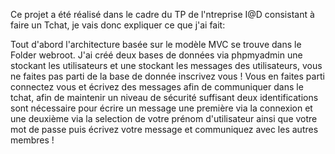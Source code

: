 Ce projet a été réalisé dans le cadre du TP de l'ntreprise I@D consistant à faire un Tchat, je vais donc expliquer ce que j'ai fait:

Tout d'abord l'architecture basée sur le modèle MVC se trouve dans le Folder webroot.
J'ai créé deux bases de données via phpmyadmin une stockant les utilisateurs et une stockant les messages des utilisateurs, vous ne faites pas parti de la base de donnée inscrivez vous ! Vous en faites parti connectez vous et écrivez des messages afin de communiquer dans le tchat, afin de maintenir un niveau de sécurité suffisant deux identifications sont nécessaire pour écrire un message une première via la connexion et une deuxième via la selection de votre prénom d'utilisateur ainsi que votre mot de passe puis écrivez votre message et communiquez avec les autres membres !

